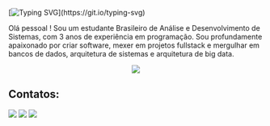 [![Typing SVG](https://readme-typing-svg.herokuapp.com?size=30&color=FFFFFF&lines=Hi+im+Joao-Serignolli!)](https://git.io/typing-svg)

Olá pessoal ! Sou um estudante Brasileiro de Análise e Desenvolvimento de Sistemas, com 3 anos de experiência em programação. Sou profundamente apaixonado por criar software, mexer em projetos fullstack e mergulhar em bancos de dados, arquitetura de sistemas e arquitetura de big data.

<p align="center">
  <a href="https://skillicons.dev">
    <img src="https://skillicons.dev/icons?i=c,cpp,ts,js,java,react,nextjs,nodejs,mysql,py,figma,git,github,,htmlc,css,ps,azure,dotnet,visualstudio,vscode,netbeans,eclipse&perline=13" />
  </a>
</p>

## Contatos:
<div>
<a href="https://instagram.com/jpserignolli" target="_blank"><img loading="lazy" src="https://img.shields.io/badge/-Instagram-%23E4405F?style=for-the-badge&logo=instagram&logoColor=white" target="_blank"></a>
<a href = "mailto:jpserig@gmail.com"><img loading="lazy" src="https://img.shields.io/badge/Gmail-D14836?style=for-the-badge&logo=gmail&logoColor=white" target="_blank"></a>
<a href="https://www.linkedin.com/in/joãoserignolli" target="_blank"><img loading="lazy" src="https://img.shields.io/badge/-LinkedIn-%230077B5?style=for-the-badge&logo=linkedin&logoColor=white" target="_blank"></a>   
</div>
